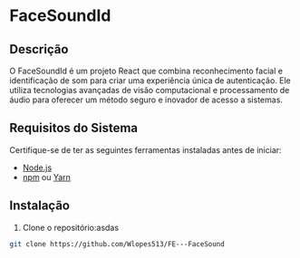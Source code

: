 # FaceSoundId

## Descrição

O FaceSoundId é um projeto React que combina reconhecimento facial e identificação de som para criar uma experiência única de autenticação. Ele utiliza tecnologias avançadas de visão computacional e processamento de áudio para oferecer um método seguro e inovador de acesso a sistemas.

## Requisitos do Sistema

Certifique-se de ter as seguintes ferramentas instaladas antes de iniciar:

- [Node.js](https://nodejs.org/)
- [npm](https://www.npmjs.com/) ou [Yarn](https://yarnpkg.com/)

## Instalação

1. Clone o repositório:asdas

```bash
git clone https://github.com/Wlopes513/FE---FaceSound